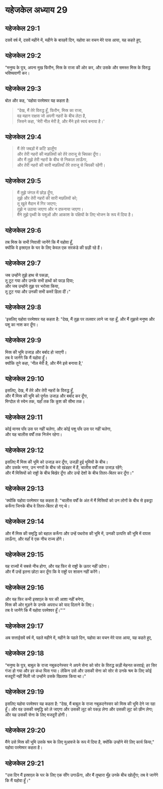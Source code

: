 # यहेजकेल अध्याय 29

## यहेजकेल 29:1

दसवें वर्ष में, दसवें महीने में, महीने के बारहवें दिन, यहोवा का वचन मेरे पास आया, यह कहते हुए,

## यहेजकेल 29:2

"मनुष्य के पुत्र, अपना मुख फिरौन, मिस्र के राजा की ओर कर, और उसके और समस्त मिस्र के विरुद्ध भविष्यवाणी कर।

## यहेजकेल 29:3

बोल और कह, 'यहोवा परमेश्वर यह कहता है:

> "देख, मैं तेरे विरुद्ध हूँ, फिरौन, मिस्र का राजा,  
> वह महान राक्षस जो अपनी नहरों के बीच लेटा है,  
> जिसने कहा, 'मेरी नील मेरी है, और मैंने इसे स्वयं बनाया है।'

## यहेजकेल 29:4

> मैं तेरे जबड़ों में काँटे डालूँगा  
> और तेरी नहरों की मछलियों को तेरे तराजू से चिपका दूँगा।  
> और मैं तुझे तेरी नहरों के बीच से निकाल लाऊँगा,  
> और तेरी नहरों की सारी मछलियाँ तेरे तराजू से चिपकी रहेंगी।

## यहेजकेल 29:5

> मैं तुझे जंगल में छोड़ दूँगा,  
> तुझे और तेरी नहरों की सारी मछलियों को;  
> तू खुले मैदान में गिर जाएगा;  
> तुझे न उठाया जाएगा और न दफनाया जाएगा।  
> मैंने तुझे पृथ्वी के पशुओं और आकाश के पक्षियों के लिए भोजन के रूप में दिया है।

## यहेजकेल 29:6

तब मिस्र के सभी निवासी जानेंगे कि मैं यहोवा हूँ,  
क्योंकि वे इस्राएल के घर के लिए केवल एक सरकंडे की छड़ी रहे हैं।

## यहेजकेल 29:7

जब उन्होंने तुझे हाथ से पकड़ा,  
तू टूट गया और उनके सभी हाथों को फाड़ दिया;  
और जब उन्होंने तुझ पर भरोसा किया,  
तू टूट गया और उनकी सभी कमरें हिला दीं।"

## यहेजकेल 29:8

'इसलिए यहोवा परमेश्वर यह कहता है: "देख, मैं तुझ पर तलवार लाने जा रहा हूँ, और मैं तुझसे मनुष्य और पशु का नाश कर दूँगा।

## यहेजकेल 29:9

मिस्र की भूमि उजाड़ और बर्बाद हो जाएगी।  
तब वे जानेंगे कि मैं यहोवा हूँ।  
क्योंकि तूने कहा, 'नील मेरी है, और मैंने इसे बनाया है,'

## यहेजकेल 29:10

इसलिए, देख, मैं तेरे और तेरी नहरों के विरुद्ध हूँ,  
और मैं मिस्र की भूमि को पूर्णतः उजाड़ और बर्बाद कर दूँगा,  
मिग्दोल से स्येन तक, यहाँ तक कि कूश की सीमा तक।

## यहेजकेल 29:11

कोई मानव पाँव उस पर नहीं चलेगा, और कोई पशु पाँव उस पर नहीं चलेगा,  
और यह चालीस वर्षों तक निर्जन रहेगा।

## यहेजकेल 29:12

इसलिए मैं मिस्र की भूमि को उजाड़ कर दूँगा, उजड़ी हुई भूमियों के बीच।  
और उसके नगर, उन नगरों के बीच जो खंडहर में हैं, चालीस वर्षों तक उजाड़ रहेंगे;  
और मैं मिस्रियों को राष्ट्रों के बीच बिखेर दूँगा और उन्हें देशों के बीच तितर-बितर कर दूँगा।"

## यहेजकेल 29:13

'क्योंकि यहोवा परमेश्वर यह कहता है: "चालीस वर्षों के अंत में मैं मिस्रियों को उन लोगों के बीच से इकट्ठा करूँगा जिनके बीच वे तितर-बितर हो गए थे।

## यहेजकेल 29:14

और मैं मिस्र की समृद्धि को बहाल करूँगा और उन्हें पथरोस की भूमि में, उनकी उत्पत्ति की भूमि में वापस लाऊँगा, और वहाँ वे एक नीच राज्य होंगे।

## यहेजकेल 29:15

यह राज्यों में सबसे नीच होगा, और यह फिर से राष्ट्रों के ऊपर नहीं उठेगा।  
और मैं उन्हें इतना छोटा कर दूँगा कि वे राष्ट्रों पर शासन नहीं करेंगे।

## यहेजकेल 29:16

और यह फिर कभी इस्राएल के घर की आशा नहीं बनेगा,  
मिस्र की ओर मुड़ने के उनके अपराध को याद दिलाने के लिए।  
तब वे जानेंगे कि मैं यहोवा परमेश्वर हूँ।"’”

## यहेजकेल 29:17

अब सत्ताईसवें वर्ष में, पहले महीने में, महीने के पहले दिन, यहोवा का वचन मेरे पास आया, यह कहते हुए,

## यहेजकेल 29:18

"मनुष्य के पुत्र, बाबुल के राजा नबूकदनेस्सर ने अपने सेना को सोर के विरुद्ध कड़ी मेहनत करवाई; हर सिर गंजा हो गया और हर कंधा घिस गया। लेकिन उसे और उसकी सेना को सोर से उनके श्रम के लिए कोई मजदूरी नहीं मिली जो उन्होंने उसके खिलाफ किया था।"

## यहेजकेल 29:19

इसलिए यहोवा परमेश्वर यह कहता है: "देख, मैं बाबुल के राजा नबूकदनेस्सर को मिस्र की भूमि देने जा रहा हूँ। और वह उसकी समृद्धि को ले जाएगा और उसकी लूट को पकड़ लेगा और उसकी लूट को छीन लेगा; और यह उसकी सेना के लिए मजदूरी होगी।

## यहेजकेल 29:20

मैंने उसे मिस्र की भूमि उसके श्रम के लिए मुआवजे के रूप में दिया है, क्योंकि उन्होंने मेरे लिए कार्य किया," यहोवा परमेश्वर कहता है।

## यहेजकेल 29:21

"उस दिन मैं इस्राएल के घर के लिए एक सींग उगाऊँगा, और मैं तुम्हारा मुँह उनके बीच खोलूँगा; तब वे जानेंगे कि मैं यहोवा हूँ।"
